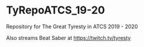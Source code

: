 # TyRepoATCS_19-20
Repository for The Great Tyresty in ATCS 2019 - 2020

Also streams Beat Saber at https://twitch.tv/tyresty
